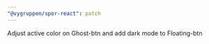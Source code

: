 ```yaml
---
"@vygruppen/spor-react": patch
---
```


Adjust active color on Ghost-btn and add dark mode to Floating-btn
